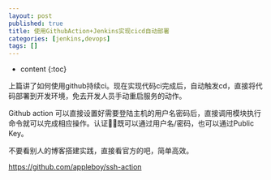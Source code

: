 ```yaml
---
layout: post
published: true
title: 使用GithubAction+Jenkins实现cicd自动部署
categories: [jenkins,devops]
tags: []
---
```

* content
{:toc}

上篇讲了如何使用github持续ci。现在实现代码ci完成后，自动触发cd，直接将代码部署到开发环境，免去开发人员手动重启服务的动作。

Github action 可以直接设置好需要登陆主机的用户名密码后，直接调用模块执行命令就可以完成相应操作。认证既可以通过用户名/密码，也可以通过Public Key。

不要看别人的博客搭建实践，直接看官方的吧，简单高效。

https://github.com/appleboy/ssh-action
